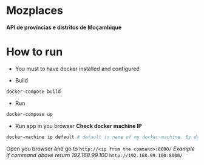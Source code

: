 # Mozplaces
**API de províncias e distritos de Moçambique**

# How to run

* You must to have docker installed and configured

* Build
```bash
docker-compose build
```

* Run
```bash
docker-compose up
```

* Run app in you browser
**Check docker machine IP**
```bash
docker-machine ip default # default is name of my docker-machine. By default maybe in you case is the same
```

Open you browser and go to `http://<ip from the command>:8000/`
*Example if command above return 192.168.99.100*
`http://192.168.99.100:8000/`
